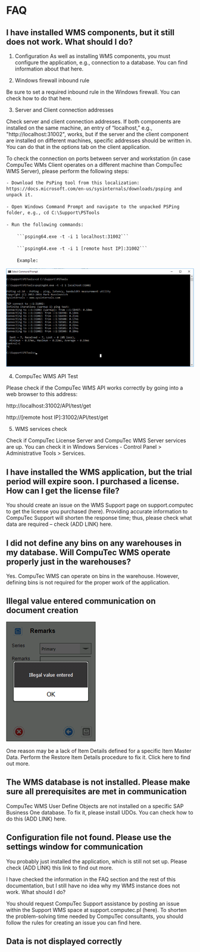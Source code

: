 # FAQ

## I have installed WMS components, but it still does not work. What should I do?

1. Configuration
As well as installing WMS components, you must configure the application, e.g., connection to a database. You can find information about that here.

2. Windows firewall inbound rule

Be sure to set a required inbound rule in the Windows firewall. You can check how to do that here.

3. Server and Client connection addresses

Check server and client connection addresses. If both components are installed on the same machine, an entry of “localhost,” e.g., "http://localhost:31002", works, but if the server and the client component are installed on different machines, specific addresses should be written in. You can do that in the options tab on the client application.

To check the connection on ports between server and workstation (in case CompuTec WMs Client operates on a different machine than CompuTec WMS Server), please perform the following steps:

    - Download the PsPing tool from this localization: https://docs.microsoft.com/en-us/sysinternals/downloads/psping and unpack it.

    - Open Windows Command Prompt and navigate to the unpacked PSPing folder, e.g., cd C:\Support\PSTools

    - Run the following commands:

        ```psping64.exe -t -i 1 localhost:31002```

        ```psping64.exe -t -i 1 [remote host IP]:31002```

        Example:

![Command](./media/ping-example.png)

4. CompuTec WMS API Test

Please check if the CompuTec WMS API works correctly by going into a web browser to this address:

http://localhost:31002/API/test/get

http://[remote host IP]:31002/API/test/get

5. WMS services check

Check if CompuTec License Server and CompuTec WMS Server services are up. You can check it in Windows Services - Control Panel > Administrative Tools > Services.

## I have installed the WMS application, but the trial period will expire soon. I purchased a license. How can I get the license file?

You should create an issue on the WMS Support page on support.computec to get the license you purchased (here). Providing accurate information to CompuTec Support will shorten the response time; thus, please check what data are required – check (ADD LINK) here.

## I did not define any bins on any warehouses in my database. Will CompuTec WMS operate properly just in the warehouses?

Yes. CompuTec WMS can operate on bins in the warehouse. However, defining bins is not required for the proper work of the application.

## Illegal value entered communication on document creation

![Illegal value entered](./media/Illegal_value_entered.png)

One reason may be a lack of Item Details defined for a specific Item Master Data. Perform the Restore Item Details procedure to fix it. Click here to find out more.

## The WMS database is not installed. Please make sure all prerequisites are met in communication

CompuTec WMS User Define Objects are not installed on a specific SAP Business One database. To fix it, please install UDOs. You can check how to do this (ADD LINK) here.

## Configuration file not found. Please use the settings window for communication

You probably just installed the application, which is still not set up. Please check (ADD LINK) this link to find out more.

I have checked the information in the FAQ section and the rest of this documentation, but I still have no idea why my WMS instance does not work. What should I do?

You should request CompuTec Support assistance by posting an issue within the Support WMS space at support.computec.pl (here). To shorten the problem-solving time needed by CompuTec consultants, you should follow the rules for creating an issue you can find here.

## Data is not displayed correctly


